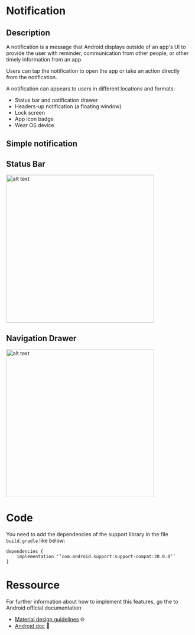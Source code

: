 # Notification
## Description
A notification is a message that Android displays outside of an app's UI
to provide the user with reminder, communication from other people, or other
timely information from an app.

Users can tap the notification to open the app or take an action directly
from the notification.

A notification can appears to users in different locations and formats:
- Status bar and notification drawer
- Headers-up notification (a floating window)
- Lock screen
- App icon badge
- Wear OS device

## Simple notification

## Status Bar
<img src="https://github.com/lemarcque/software-skills/blob/master/android/component/notificationd-drawer/ressource/img/status_bar.png" alt="alt text" width="400">

## Navigation Drawer
<img src="https://github.com/lemarcque/software-skills/blob/master/android/component/notificationd-drawer/ressource/img/navigation-drawer.png" alt="alt text" width="400">

# Code
You need to add the dependencies of the support library in the file `build.gradle` like below:
```
dependencies {
    implementation ‘’com.android.support:support-compat:28.0.0’’
}
```

# Ressource
For further information about how to implement this features, go the to Android official documentation 
- [Material design guidelines](https://developer.android.com/guide/topics/ui/notifiers/notifications) :globe_with_meridians:
- [Android doc](https://material.io/design/platform-guidance/android-notifications.html) :book: 
